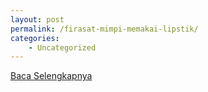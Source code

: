 ```yaml
---
layout: post
permalink: /firasat-mimpi-memakai-lipstik/
categories:
    - Uncategorized
---
```


[Baca Selengkapnya](/06)